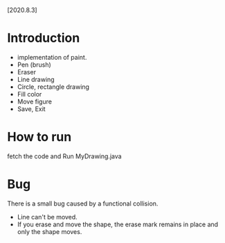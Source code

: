 [2020.8.3]
# Introduction
- implementation of paint. 
- Pen (brush)
- Eraser
- Line drawing 
- Circle, rectangle drawing
- Fill color 
- Move figure
- Save, Exit

# How to run
fetch the code and Run MyDrawing.java

  
# Bug
There is a small bug caused by a functional collision.
- Line can't be moved.
- If you erase and move the shape, the erase mark remains in place and only the shape moves.

